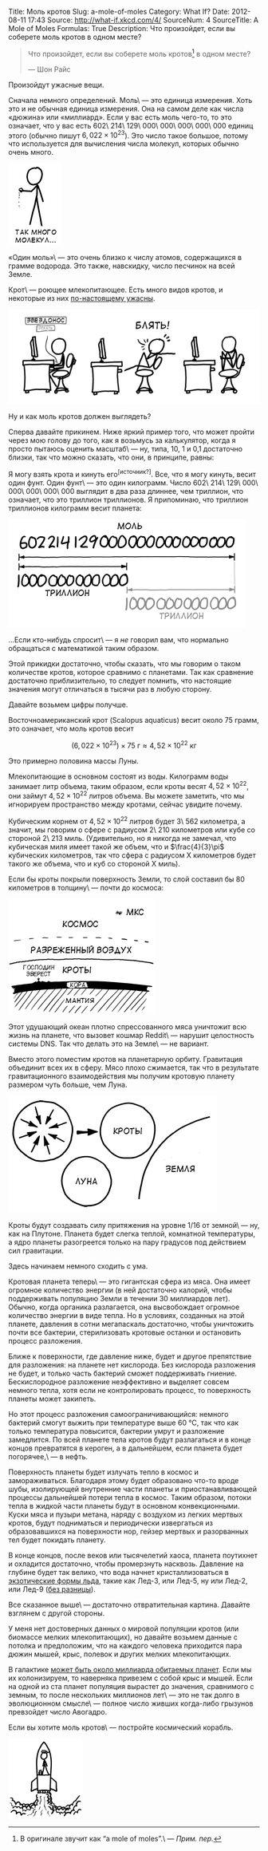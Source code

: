 Title: Моль кротов
Slug: a-mole-of-moles
Category: What If?
Date: 2012-08-11 17:43
Source: http://what-if.xkcd.com/4/
SourceNum: 4
SourceTitle: A Mole of Moles
Formulas: True
Description: Что произойдет, если вы соберете моль кротов в одном месте?

> Что произойдет, если вы соберете моль кротов[^n] в одном месте?
>
> — Шон Райс

[^n]: В оригинале звучит как “a mole of moles”.\ — *Прим. пер.*

Произойдут ужасные вещи.

Сначала немного определений. Моль\ — это единица измерения. Хоть это и не обычная единица измерения. Она на самом деле как числа «дюжина» или «миллиард». Если у вас есть моль чего-то, то это означает, что у вас есть 602\ 214\ 129\ 000\ 000\ 000\ 000\ 000 единиц этого (обычно пишут $6{,}022\times10^{23}$). Это число такое большое, потому что используется для вычисления числа молекул, которых обычно очень много.

![](/uploads/004-a-mole-of-moles/moles_too_many_ru.png "Изображение с рукой, которую переполняют молекулы.")

«Один моль»\ — это очень близко к числу атомов, содержащихся в грамме водорода. Это также, навскидку, число песчинок на всей Земле.

Крот\ — роющее млекопитающее. Есть много видов кротов, и некоторые из них [по-настоящему ужасны](http://en.wikipedia.org/wiki/File:Condylura.jpg).

![](/uploads/004-a-mole-of-moles/moles_star_nosed_ru.png "Изображение с ищущим, нашедшим на википедии, ужаснувшимся изображению по-настоящему отвратительного крота звездорыла.")

Ну и как моль кротов должен выглядеть?

Сперва давайте прикинем. Ниже яркий пример того, что может пройти через мою голову до того, как я возьмусь за калькулятор, когда я просто пытаюсь оценить масштаб\ — ну, типа, 10, 1 и 0,1 достаточно близки, так что можно сказать, что они, в принципе, равны:

Я могу взять крота и кинуть его<sup>[источник?]</sup>. Все, что я могу кинуть, весит один фунт. Один фунт\ — это один килограмм. Число 602\ 214\ 129\ 000\ 000\ 000\ 000\ 000 выглядит в два раза длиннее, чем триллион, что означает, что это триллион триллионов. Я припоминаю, что триллион триллионов килограмм весит планета:

![](/uploads/004-a-mole-of-moles/moles_number_length_ru.png "Иллюстрация, визуально показывающая триллион как половину одного моля.")

…Если кто-нибудь спросит\ — я *не* говорил вам, что нормально обращаться с математикой таким образом.

Этой прикидки достаточно, чтобы сказать, что мы говорим о таком количестве кротов, которое сравнимо с планетами. Так как сравнение достаточно приблизительно, то следует помнить, что настоящие значения могут отличаться в тысячи раз в любую сторону.

Давайте возьмем цифры получше.

Восточноамериканский крот (Scalopus aquaticus) весит около 75 грамм, это означает, что моль кротов весит

$$ (6{,}022\times10^{23})\times75\textrm{ г}\approx4{,}52\times10^{22}\textrm{ кг} $$

Это примерно половина массы Луны.

Млекопитающие в основном состоят из воды. Килограмм воды занимает литр объема, таким образом, если кроты весят $4{,}52\times10^{22}$, они займут $4{,}52\times10^{22}$ литров объема. Вы можете заметить, что мы игнорируем пространство между кротами, сейчас увидите почему.

Кубическим корнем от $4{,}52\times10^{22}$ литров будет 3\ 562 километра, а значит, мы говорим о сфере с радиусом 2\ 210 километров или кубе со стороной 2\ 213 миль. (Удивительно, но я никогда не замечал, что кубическая миля имеет такой же объем, что и $\frac{4}{3}\pi$ кубических километров, так что сфера с радиусом X километров будет такого же объема, что и куб со стороной X миль).

Если бы кроты покрыли поверхность Земли, то слой составил бы 80 километров в толщину\ — почти до космоса:

![](/uploads/004-a-mole-of-moles/moles_layers_ru.png "Разрез Земли, покрытой 80 км слоем кротов между корой и вытесненным воздухом перед космосом.")

Этот удушающий океан плотно спрессованного мяса уничтожит всю жизнь на планете, что вызовет кошмар Reddit\ — нарушит целостность системы DNS. Так что делать это на Земле\ — не вариант.

Вместо этого поместим кротов на планетарную орбиту. Гравитация объединит всех их в сферу. Мясо плохо сжимается, так что в результате гравитационного взаимодействия мы получим кротовую планету размером чуть больше, чем Луна.

![](/uploads/004-a-mole-of-moles/moles_scale_ru.png "Кружки, показывающие, что моль кротов создаст сферу чуть больше, чем наша Луна.")

Кроты будут создавать силу притяжения на уровне 1/16 от земной\ — ну, как на Плутоне. Планета будет слегка теплой, комнатной температуры, а ядро планеты разогреется только на пару градусов под действием сил гравитации.

Здесь начинаем немного сходить с ума.

Кротовая планета теперь\ — это гигантская сфера из мяса. Она имеет огромное количество энергии (в ней достаточно калорий, чтобы поддерживать популяцию Земли в течении 30 миллиардов лет). Обычно, когда органика разлагается, она высвобождает огромное количество энергии в виде тепла. Но в условиях, созданных на этой планете, давления в сотни мегапаскаль достаточно, чтобы уничтожить почти все бактерии, стерилизовать кротовые останки и остановить процесс разложения.

Ближе к поверхности, где давление ниже, будет и другое препятствие для разложения: на планете нет кислорода. Без кислорода разложения не будет, и только часть бактерий сможет поддерживать гниение. Бескислородное разложение неэффективно и выделяет совсем немного тепла, хотя если не контролировать процесс, то поверхность планеты может закипеть.

Но этот процесс разложения самоограничивающийся: немного бактерий смогут выжить при температуре выше 60 °C, так что как только температура повысится, бактерии умрут и разложение замедлится. По всей планете тела кротов будут разлагаться и в конце концов превратятся в кероген, а в дальнейшем, если планета будет погорячее,\ — в нефть.

Поверхность планеты будет излучать тепло в космос и замораживаться. Благодаря этому будет образовано что-то вроде шубы, изолирующей внутренние части планеты и приостанавливающей процессы дальнейшей потери тепла в космос. Таким образом, потоки тепла в жидкой части планеты будут в основном конвекционными. Куски мяса и пузыри метана, наряду с воздухом из легких мертвых кротов, будут подниматься и периодически извергаться из образовавшихся на поверхности нор, гейзер мертвых и разорванных тел будет покидать планету.

В конце концов, после веков или тысячелетий хаоса, планета поутихнет и охладится достаточно, чтобы промерзнуть насквозь. Давление на глубине будет так велико, что вода начнет кристаллизоваться в [экзотические формы льда](http://en.wikipedia.org/wiki/Ice#Phases), такие как Лед-3, или Лед-5, ну или Лед-2, или Лед-9 ([без разницы](http://en.wikipedia.org/wiki/Ice-nine)).

Все сказанное выше\ — достаточно отвратительная картина. Давайте взглянем с другой стороны.

У меня нет достоверных данных о мировой популяции кротов (или биомассе мелких млекопитающих), но давайте возьмем данные с потолка и предположим, что на каждого человека приходится пара дюжин мышей, крыс, полевок и других мелких млекопитающих.

В галактике [может быть около миллиарда обитаемых планет](http://blogs.discovermagazine.com/badastronomy/2010/10/29/how-many-habitable-planets-are-there-in-the-galaxy/). Если мы их колонизируем, то наверняка привезем с собой крыс и мышей. Если на одной из ста планет популяция вырастет до значения, сравнимого с земным, то после нескольких миллионов лет\ — это не так долго в эволюционном смысле\ — полное число живших когда-либо грызунов превзойдет число Авогадро.

Если вы хотите моль кротов\ — постройте космический корабль.

![](/uploads/004-a-mole-of-moles/moles_rocket_ru.png "Изображение ракеты с некоторыми мелкими млекопитающими.")
